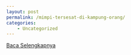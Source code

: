 ```yaml
---
layout: post
permalink: /mimpi-tersesat-di-kampung-orang/
categories:
    - Uncategorized
---
```


[Baca Selengkapnya](/05)